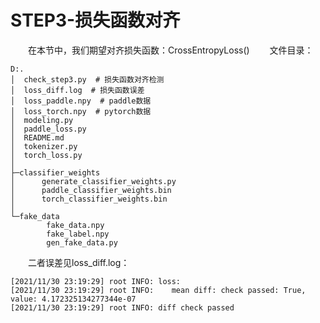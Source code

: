 # STEP3-损失函数对齐
&emsp;&emsp;在本节中，我们期望对齐损失函数：CrossEntropyLoss()
&emsp;&emsp;文件目录：

```
D:.
│  check_step3.py  # 损失函数对齐检测
│  loss_diff.log  # 损失函数误差
│  loss_paddle.npy  # paddle数据
│  loss_torch.npy  # pytorch数据
│  modeling.py
│  paddle_loss.py  
│  README.md
│  tokenizer.py
│  torch_loss.py
│
├─classifier_weights
│      generate_classifier_weights.py
│      paddle_classifier_weights.bin
│      torch_classifier_weights.bin
│
└─fake_data
        fake_data.npy
        fake_label.npy
        gen_fake_data.py
```
&emsp;&emsp;二者误差见loss_diff.log：
```
[2021/11/30 23:19:29] root INFO: loss: 
[2021/11/30 23:19:29] root INFO: 	mean diff: check passed: True, value: 4.172325134277344e-07
[2021/11/30 23:19:29] root INFO: diff check passed
```